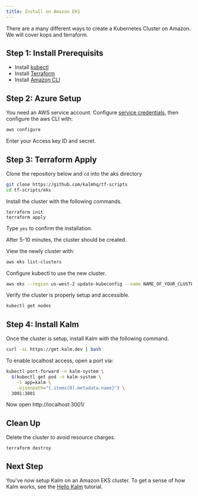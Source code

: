 ```yaml
---
title: Install on Amazon EKS
---
```


There are a many different ways to create a Kubernetes Cluster on Amazon. We will cover kops and terraform.

## Step 1: Install Prerequisits

- Install [kubectl](https://kubernetes.io/docs/tasks/tools/install-kubectl/)
- Install [Terraform](https://learn.hashicorp.com/tutorials/terraform/install-cli?in=terraform/azure-get-started)
- Install [Amazon CLI](https://docs.aws.amazon.com/cli/latest/userguide/install-cliv2.html)

## Step 2: Azure Setup

You need an AWS service account. Configure [service credentials](https://console.aws.amazon.com/iam/home?#/security_credentials), then configure the aws CLI with:

```sh
aws configure
```

Enter your Access key ID and secret.

## Step 3: Terraform Apply

Clone the repository below and `cd` into the aks directory

```sh
git clone https://github.com/kalmhq/tf-scripts
cd tf-scripts/eks
```

Install the cluster with the following commands.

```
terraform init
terraform apply
```

Type `yes` to confirm the installation.

After 5-10 minutes, the cluster should be created.

View the newly cluster with:

```sh
aws eks list-clusters
```

Configure kubectl to use the new cluster.

```bash
aws eks --region us-west-2 update-kubeconfig --name NAME_OF_YOUR_CLUSTER
```

Verify the cluster is properly setup and accessible.

```sh
kubectl get nodes
```

## Step 4: Install Kalm

Once the cluster is setup, install Kalm with the following command.

```bash
curl -sL https://get.kalm.dev | bash
```

To enable localhost access, open a port via:

```bash
kubectl port-forward -n kalm-system \
  $(kubectl get pod -n kalm-system \
    -l app=kalm \
    -ojsonpath="{.items[0].metadata.name}") \
  3001:3001
```

Now open http://localhost:3001/

## Clean Up

Delete the cluster to avoid resource charges.

```
terraform destroy
```

## Next Step

You've now setup Kalm on an Amazon EKS cluster. To get a sense of how Kalm works, see the [Hello Kalm](/docs/tut-hello) tutorial.
